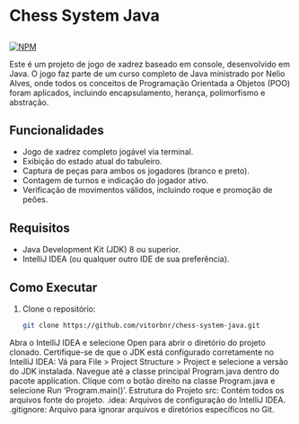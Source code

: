 # Chess System Java

##
[![NPM](https://img.shields.io/bower/l/react)](https://github.com/vitorbnr/chess-system-java/blob/main/LICENSE)

Este é um projeto de jogo de xadrez baseado em console, desenvolvido em Java. O jogo faz parte de um curso completo de Java ministrado por Nelio Alves, onde todos os conceitos de Programação Orientada a Objetos (POO) foram aplicados, incluindo encapsulamento, herança, polimorfismo e abstração.

## Funcionalidades

- Jogo de xadrez completo jogável via terminal.
- Exibição do estado atual do tabuleiro.
- Captura de peças para ambos os jogadores (branco e preto).
- Contagem de turnos e indicação do jogador ativo.
- Verificação de movimentos válidos, incluindo roque e promoção de peões.

## Requisitos

- Java Development Kit (JDK) 8 ou superior.
- IntelliJ IDEA (ou qualquer outro IDE de sua preferência).

## Como Executar

1. Clone o repositório:
   ```bash
   git clone https://github.com/vitorbnr/chess-system-java.git

Abra o IntelliJ IDEA e selecione Open para abrir o diretório do projeto clonado.
Certifique-se de que o JDK está configurado corretamente no IntelliJ IDEA:
Vá para File > Project Structure > Project e selecione a versão do JDK instalada.
Navegue até a classe principal Program.java dentro do pacote application.
Clique com o botão direito na classe Program.java e selecione Run ‘Program.main()’.
Estrutura do Projeto
src: Contém todos os arquivos fonte do projeto.
.idea: Arquivos de configuração do IntelliJ IDEA.
.gitignore: Arquivo para ignorar arquivos e diretórios específicos no Git.
